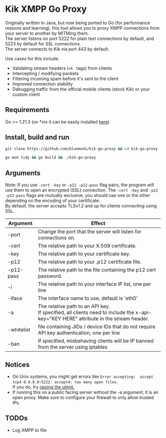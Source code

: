 # Kik XMPP Go Proxy

Originally written in Java, but now being ported to Go (for performance reasons and learning), this tool allows you to proxy XMPP connections from your server to another by MITMing them.
<br>
The server listens on port 5222 for plain text connections by default, and 5223 by default for SSL connections.
<br>
The server connects to Kik via port 443 by default.

Use cases for this include:
- Validating stream headers (`<k ` tags) from clients
- Intercepting / modifying packets
- Filtering incoming spam before it's sent to the client
- Improved connection stability
- Debugging traffic from the official mobile clients (stock Kik) or your custom client

## Requirements
Go >= 1.21.3 (on *nix it can be easily installed [here](https://github.com/udhos/update-golang))

## Install, build and run

```bash
git clone https://github.com/bluemods/kik-go-proxy && cd kik-go-proxy
```
```bash
go mod tidy && go build && ./kik-go-proxy
```

## Arguments
Note: If you use `-cert -key` or `-p12 -p12-pass` flag pairs, the program will use them to open an encrypted (SSL) connection. 
The `-cert -key` and `-p12 -p12-pass` flags are mutually exclusive, you should use one or the other depending on the encoding of your certificate.
<br>
By default, the server accepts TLSv1.2 and up for clients connecting using SSL.

| Argument   | Effect                                                          |
|------------|-----------------------------------------------------------------|
| -port      | Change the port that the server will listen for connections on. |
| -cert      | The relative path to your X.509 certificate.                    |
| -key       | The relative path to your certificate key.                      |
| -p12       | The relative path to your .p12 certificate file.                |
| -p12-pass  | The relative path to the file containing the p12 cert password. |
| -i         | The relative path to your interface IP list, one per line       |
| -iface     | The interface name to use, default is 'eth0'                    |
| -a         | The relative path to an API key.<br>If specified, all clients need to include the x-api-key="KEY HERE" attribute in the stream header. |
| -whitelist | file containing JIDs / device IDs that do not require API key authentication, one per line |
| -ban       | If specified, misbehaving clients will be IP banned from the server using iptables         |

## Notices
- On Unix systems, you might get errors like ```Error accepting:  accept tcp4 0.0.0.0:5222: accept4: too many open files```.<br> If you do, try [raising the ulimit.](https://stackoverflow.com/a/32325509)
- If running this on a public facing server without the -a argument, it is an open proxy. Make sure to configure your firewall to only allow trusted IPs.

## TODOs
- Log XMPP to file